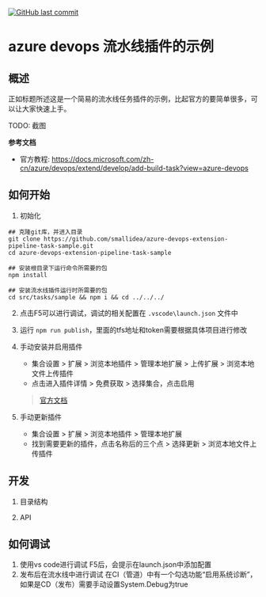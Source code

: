 [![GitHub last commit](https://img.shields.io/github/last-commit/smallidea/azure-devops-extension-pipeline-task-sample?logo=github&logoColor=white)](https://github.com/smallidea/azure-devops-extension-pipeline-task-sample) 

# azure devops 流水线插件的示例

## 概述
正如标题所述这是一个简易的流水线任务插件的示例，比起官方的要简单很多，可以让大家快速上手。

TODO: 截图

**参考文档**
- 官方教程: https://docs.microsoft.com/zh-cn/azure/devops/extend/develop/add-build-task?view=azure-devops


## 如何开始
1. 初始化
``` shell 
## 克隆git库，并进入目录
git clone https://github.com/smallidea/azure-devops-extension-pipeline-task-sample.git
cd azure-devops-extension-pipeline-task-sample

## 安装根目录下运行命令所需要的包
npm install

## 安装流水线插件运行时所需要的包
cd src/tasks/sample && npm i && cd ../../../
```

2. 点击F5可以进行调试，调试的相关配置在 `.vscode\launch.json` 文件中 
3. 运行 `npm run publish`，里面的tfs地址和token需要根据具体项目进行修改

4. 手动安装并启用插件
   - 集合设置 > 扩展 > 浏览本地插件 > 管理本地扩展 > 上传扩展 > 浏览本地文件上传插件
   - 点击进入插件详情 > 免费获取 > 选择集合，点击启用
   > [官方文档](https://docs.microsoft.com/zh-cn/azure/devops/extend/publish/command-line?view=azure-devops&viewFallbackFrom=vsts)
5. 手动更新插件
   - 集合设置 > 扩展 > 浏览本地插件 > 管理本地扩展
   - 找到需要更新的插件，点击名称后的三个点 > 选择更新 > 浏览本地文件上传插件

## 开发
1. 目录结构

2. API

## 

## 如何调试
1. 使用vs code进行调试
F5后，会提示在launch.json中添加配置
2. 发布后在流水线中进行调试
在CI（管道）中有一个勾选功能“启用系统诊断”，如果是CD（发布）需要手动设置System.Debug为true